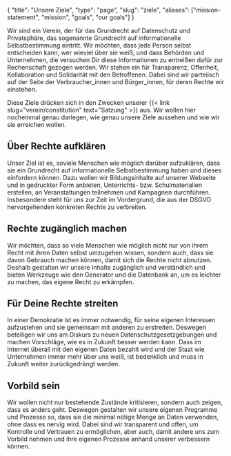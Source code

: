 {
    "title": "Unsere Ziele",
    "type": "page",
    "slug": "ziele",
    "aliases": ["mission-statement", "mission", "goals", "our goals"]
}

Wir sind ein Verein, der für das Grundrecht auf Datenschutz und Privatsphäre, das sogenannte Grundrecht auf informationelle Selbstbestimmung eintritt. Wir möchten, dass jede Person selbst entscheiden kann, wer wieviel über sie weiß, und dass Behörden und Unternehmen, die versuchen Dir diese Informationen zu entreißen dafür zur Rechenschaft gezogen werden. Wir stehen ein für Transparenz, Offenheit, Kollaboration und Solidarität mit den Betroffenen. Dabei sind wir parteiisch auf der Seite der Verbraucher_innen und Bürger_innen, für deren Rechte wir einstehen.

Diese Ziele drücken sich in den Zwecken unserer {{< link slug="verein/constitution" text="Satzung" >}} aus. Wir wollen hier nocheinmal genau darlegen, wie genau unsere Ziele aussehen und wie wir sie erreichen wollen.

## Über Rechte aufklären

Unser Ziel ist es, soviele Menschen wie möglich darüber aufzuklären, dass sie ein Grundrecht auf informationelle Selbstbestimmung haben und dieses einfordern können. Dazu wollen wir Bildungsinhalte auf unserer Webseite und in gedruckter Form anbieten, Unterrichts- bzw. Schulmaterialien erstellen, an Veranstaltungen teilnehmen und Kampagnen durchführen. Insbesondere steht für uns zur Zeit im Vordergrund, die aus der DSGVO hervorgehenden konkreten Rechte zu verbreiten.
 
## Rechte zugänglich machen

Wir möchten, dass so viele Menschen wie möglich nicht nur von ihrem Recht mit ihren Daten selbst umzugehen wissen, sondern auch, dass sie davon Gebrauch machen können, damit sich die Rechte nicht abnutzen. Deshalb gestalten wir unsere Inhalte zugänglich und verständlich und bieten Werkzeuge wie den Generator und die Datenbank an, um es leichter zu machen, das eigene Recht zu erkämpfen.
 
## Für Deine Rechte streiten

In einer Demokratie ist es immer notwendig, für seine eigenen Interessen aufzustehen und sie gemeinsam mit anderen zu erstreiten. Deswegen beteiligen wir uns am Diskurs zu neuen Datenschutzgesetzgebungen und machen Vorschläge, wie es in Zukunft besser werden kann. Dass im Internet überall mit den eigenen Daten bezahlt wird und der Staat wie Unternehmen immer mehr über uns weiß, ist bedenklich und muss in Zukunft weiter zurückgedrängt werden.
 
## Vorbild sein

Wir wollen nicht nur bestehende Zustände kritisieren, sondern auch zeigen, dass es anders geht. Deswegen gestalten wir unsere eigenen Programme und Prozesse so, dass sie die minimal nötige Menge an Daten verwenden, ohne dass es nervig wird.  Dabei sind wir transparent und offen, um Kontrolle und Vertrauen zu ermöglichen, aber auch, damit andere uns zum Vorbild nehmen und ihre eigenen Prozesse anhand unserer verbessern können.
